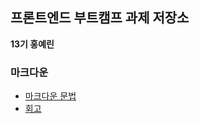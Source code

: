 ## 프론트엔드 부트캠프 과제 저장소

**13기 홍예린**

### 마크다운

- [마크다운 문법](./src/md/markdown.md)
- [회고](./src/md/retrospect.md)
